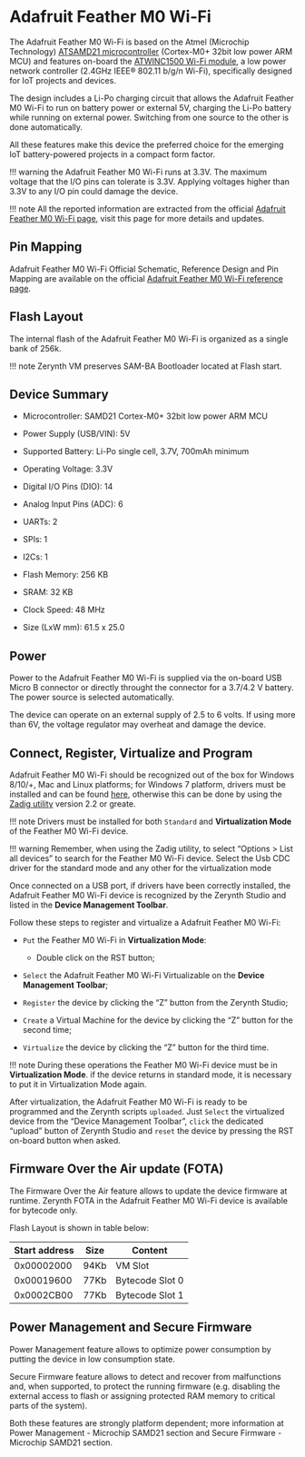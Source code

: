 # Adafruit Feather M0 Wi-Fi

The Adafruit Feather M0 Wi-Fi is based on the Atmel (Microchip Technology) [ATSAMD21 microcontroller](http://www.microchip.com/wwwproducts/en/ATSAMD21G18) (Cortex-M0+ 32bit low power ARM MCU) and features on-board the [ATWINC1500 Wi-Fi module](http://www.microchip.com/wwwproducts/en/ATWINC1500), a low power network controller (2.4GHz IEEE® 802.11 b/g/n Wi-Fi), specifically designed for IoT projects and devices.

The design includes a Li-Po charging circuit that allows the Adafruit Feather M0 Wi-Fi to run on battery power or external 5V, charging the Li-Po battery while running on external power. Switching from one source to the other is done automatically.

All these features make this device the preferred choice for the emerging IoT battery-powered projects in a compact form factor.

!!! warning
	the Adafruit Feather M0 Wi-Fi runs at 3.3V. The maximum voltage that the I/O pins can tolerate is 3.3V. Applying voltages higher than 3.3V to any I/O pin could damage the device.

!!! note
	All the reported information are extracted from the official [Adafruit Feather M0 Wi-Fi page](https://www.adafruit.com/product/3010), visit this page for more details and updates.

## Pin Mapping

Adafruit Feather M0 Wi-Fi Official Schematic, Reference Design and Pin Mapping are available on the official [Adafruit Feather M0 Wi-Fi reference page](https://learn.adafruit.com/adafruit-feather-m0-wifi-atwinc1500/).

## Flash Layout

The internal flash of the Adafruit Feather M0 Wi-Fi is organized as a single bank of 256k.

!!! note
	Zerynth VM preserves SAM-BA Bootloader located at Flash start.

## Device Summary


* Microcontroller: SAMD21 Cortex-M0+ 32bit low power ARM MCU


* Power Supply (USB/VIN): 5V


* Supported Battery: Li-Po single cell, 3.7V, 700mAh minimum


* Operating Voltage: 3.3V


* Digital I/O Pins (DIO): 14


* Analog Input Pins (ADC): 6


* UARTs: 2


* SPIs: 1


* I2Cs: 1


* Flash Memory: 256 KB


* SRAM: 32 KB


* Clock Speed: 48 MHz


* Size (LxW mm): 61.5 x 25.0

## Power

Power to the Adafruit Feather M0 Wi-Fi is supplied via the on-board USB Micro B connector or directly throught the connector for a 3.7/4.2 V battery. The power source is selected automatically.

The device can operate on an external supply of 2.5 to 6 volts. If using more than 6V, the voltage regulator may overheat and damage the device.

## Connect, Register, Virtualize and Program

Adafruit Feather M0 Wi-Fi should be recognized out of the box for Windows 8/10/+, Mac and Linux platforms; for Windows 7 platform, drivers must be installed and can be found [here](https://github.com/adafruit/Adafruit_Windows_Drivers/releases/download/2.0.0.0/adafruit_drivers_2.0.0.0.exe), otherwise this can be done by using the [Zadig utility](http://zadig.akeo.ie/) version 2.2 or greate.

!!! note
	Drivers must be installed for both ```Standard``` and **Virtualization Mode** of the Feather M0 Wi-Fi device.

!!! warning
	Remember, when using the Zadig utility, to select “Options > List all devices” to search for the Feather M0 Wi-Fi device. Select the Usb CDC driver for the standard mode and any other for the virtualization mode

Once connected on a USB port, if drivers have been correctly installed, the Adafruit Feather M0 Wi-Fi device is recognized by the Zerynth Studio and listed in the **Device Management Toolbar**.

Follow these steps to register and virtualize a Adafruit Feather M0 Wi-Fi:


* ```Put``` the Feather M0 Wi-Fi in **Virtualization Mode**:


    * Double click on the RST button;


* ```Select``` the Adafruit Feather M0 Wi-Fi Virtualizable on the **Device Management Toolbar**;


* ```Register``` the device by clicking the “Z” button from the Zerynth Studio;


* ```Create``` a Virtual Machine for the device by clicking the “Z” button for the second time;


* ```Virtualize``` the device by clicking the “Z” button for the third time.

!!! note
	During these operations the Feather M0 Wi-Fi device must be in **Virtualization Mode**. if the device returns in standard mode, it is necessary to put it in Virtualization Mode again.

After virtualization, the Adafruit Feather M0 Wi-Fi is ready to be programmed and the  Zerynth scripts ```uploaded```. Just ```Select``` the virtualized device from the “Device Management Toolbar”, ```click``` the dedicated “upload” button of Zerynth Studio and ```reset``` the device by pressing the RST on-board button when asked.

## Firmware Over the Air update (FOTA)

The Firmware Over the Air feature allows to update the device firmware at runtime. Zerynth FOTA in the Adafruit Feather M0 Wi-Fi device is available for bytecode only.

Flash Layout is shown in table below:

| Start address | Size | Content         |
|---------------|------|-----------------|
| 0x00002000    | 94Kb | VM Slot         |
| 0x00019600    | 77Kb | Bytecode Slot 0 |
| 0x0002CB00    | 77Kb | Bytecode Slot 1 |

## Power Management and Secure Firmware

Power Management feature allows to optimize power consumption by putting the device in low consumption state.

Secure Firmware feature allows to detect and recover from malfunctions and, when supported, to protect the running firmware (e.g. disabling the external access to flash or assigning protected RAM memory to critical parts of the system).

Both these features are strongly platform dependent; more information at Power Management - Microchip SAMD21 section and Secure Firmware - Microchip SAMD21 section.
<!--stackedit_data:
eyJoaXN0b3J5IjpbLTE5ODI1ODk0MSwxNjYxMTMzMzMzXX0=
-->